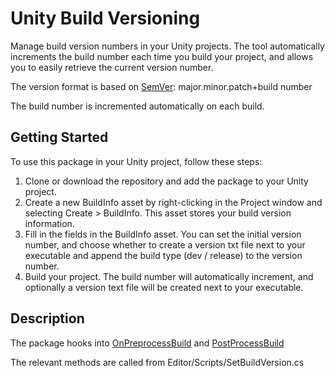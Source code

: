 # Unity Build Versioning

Manage build version numbers in your Unity projects. The tool automatically increments the build number each time you build your project, and allows you to easily retrieve the current version number.

The version format is based on [SemVer](https://semver.org/): major.minor.patch+build number

The build number is incremented automatically on each build.

## Getting Started

To use this package in your Unity project, follow these steps:

1. Clone or download the repository and add the package to your Unity project.
2. Create a new BuildInfo asset by right-clicking in the Project window and selecting Create > BuildInfo. This asset stores your build version information.
3. Fill in the fields in the BuildInfo asset. You can set the initial version number, and choose whether to create a version txt file next to your executable and append the build type (dev / release) to the version number.
4. Build your project. The build number will automatically increment, and optionally a version text file will be created next to your executable.

## Description

The package hooks into [OnPreprocessBuild](https://docs.unity3d.com/ScriptReference/Build.IPreprocessBuildWithReport.OnPreprocessBuild.html) and [PostProcessBuild](https://docs.unity3d.com/ScriptReference/Callbacks.PostProcessBuildAttribute.html) 

The relevant methods are called from Editor/Scripts/SetBuildVersion.cs
